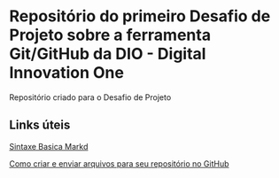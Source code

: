 # Repositório do primeiro Desafio de Projeto sobre a ferramenta Git/GitHub da DIO - Digital Innovation One
Repositório criado para o Desafio de Projeto 

## Links úteis
[Sintaxe Basica Markd](https://www.markdownguide.org/basic-syntax/)

[Como criar e enviar arquivos para seu repositório no GitHub](http://gabsferreira.com/criando-e-enviando-arquivos-para-seu-repositorio-no-github/#:~:text=Criando%20o%20reposit%C3%B3rio,s%C3%B3%20que%20ainda%20est%C3%A1%20vazio.)
